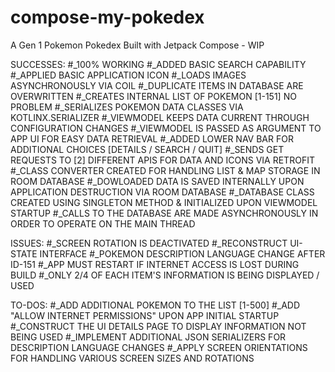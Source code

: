 # compose-my-pokedex
 A Gen 1 Pokemon Pokedex Built with Jetpack Compose - WIP

SUCCESSES:
    #_100% WORKING 
    #_ADDED BASIC SEARCH CAPABILITY
    #_APPLIED BASIC APPLICATION ICON
    #_LOADS IMAGES ASYNCHRONOUSLY VIA COIL
    #_DUPLICATE ITEMS IN DATABASE ARE OVERWRITTEN
    #_CREATES INTERNAL LIST OF POKEMON [1-151] NO PROBLEM
    #_SERIALIZES POKEMON DATA CLASSES VIA KOTLINX.SERIALIZER
    #_VIEWMODEL KEEPS DATA CURRENT THROUGH CONFIGURATION CHANGES
    #_VIEWMODEL IS PASSED AS ARGUMENT TO APP UI FOR EASY DATA RETRIEVAL
    #_ADDED LOWER NAV BAR FOR ADDITIONAL CHOICES [DETAILS / SEARCH / QUIT]
    #_SENDS GET REQUESTS TO [2] DIFFERENT APIS FOR DATA AND ICONS VIA RETROFIT
    #_CLASS CONVERTER CREATED FOR HANDLING LIST & MAP STORAGE IN ROOM DATABASE
    #_DOWLOADED DATA IS SAVED INTERNALLY UPON APPLICATION DESTRUCTION VIA ROOM DATABASE
    #_DATABASE CLASS CREATED USING SINGLETON METHOD & INITIALIZED UPON VIEWMODEL STARTUP
    #_CALLS TO THE DATABASE ARE MADE ASYNCHRONOUSLY IN ORDER TO OPERATE ON THE MAIN THREAD


ISSUES:
    #_SCREEN ROTATION IS DEACTIVATED
    #_RECONSTRUCT UI-STATE INTERFACE
    #_POKEMON DESCRIPTION LANGUAGE CHANGE AFTER ID-151
    #_APP MUST RESTART IF INTERNET ACCESS IS LOST DURING BUILD
    #_ONLY 2/4 OF EACH ITEM'S INFORMATION IS BEING DISPLAYED / USED


TO-DOS:
    #_ADD ADDITIONAL POKEMON TO THE LIST [1-500]
    #_ADD "ALLOW INTERNET PERMISSIONS" UPON APP INITIAL STARTUP
    #_CONSTRUCT THE UI DETAILS PAGE TO DISPLAY INFORMATION NOT BEING USED
    #_IMPLEMENT ADDITIONAL JSON SERIALIZERS FOR DESCRIPTION LANGUAGE CHANGES
    #_APPLY SCREEN ORIENTATIONS FOR HANDLING VARIOUS SCREEN SIZES AND ROTATIONS
